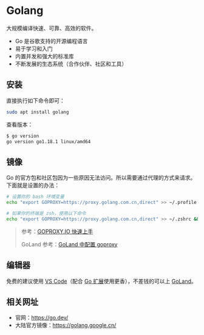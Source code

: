 # Golang

大规模编译快速、可靠、高效的软件。

- Go 是谷歌支持的开源编程语言
- 易于学习和入门
- 内置并发和强大的标准库
- 不断发展的生态系统（合作伙伴、社区和工具）

## 安装

直接执行如下命令即可：

```bash
sudo apt install golang
```

查看版本：

```bash
$ go version
go version go1.18.1 linux/amd64
```

## 镜像

Go 的官方包和社区包因为一些原因无法访问。所以需要通过代理的方式来请求。下面就是设置的办法：

```bash
# 设置你的 bash 环境变量
echo "export GOPROXY=https://proxy.golang.com.cn,direct" >> ~/.profile && source ~/.profile

# 如果你的终端是 zsh，使用以下命令
echo "export GOPROXY=https://proxy.golang.com.cn,direct" >> ~/.zshrc && source ~/.zshrc
```

> 参考：[GOPROXY.IO 快速上手](https://goproxy.io/zh/docs/getting-started.html)
>
> GoLand 参考：[GoLand 中配置 goproxy](https://goproxy.io/zh/docs/GoLand-configuration-goproxy.html)

## 编辑器

免费的建议使用 [VS Code](https://code.visualstudio.com/)（配合 [Go 扩展](https://marketplace.visualstudio.com/items?itemName=golang.Go)使用更香），不差钱的可以上 [GoLand](https://www.jetbrains.com.cn/go/)。

## 相关网址

- 官网：https://go.dev/
- 大陆官方镜像：https://golang.google.cn/